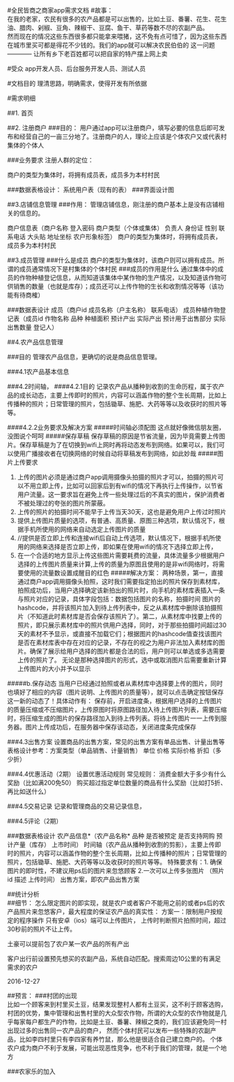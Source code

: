 #全民皆商之商家app需求文档
#故事：	
在我的老家，农民有很多的农产品都是可以出售的，比如土豆、番薯、花生、花生油、腊肉、剁椒、豆角、辣椒干、豆腐、鱼干、草药等数不尽的农副产品。	
然而现在的情况这些东西很多都只能拿来喂猪，这不免有点可惜了，因为这些东西在城市里买可都是得花不少钱的。我们的app就可以解决农民伯伯的
这一问题 ———— 让所有乡下老百姓都可以把自家的特产摆上网上卖

#受众
app开发人员、后台服务开发人员、测试人员

#文档目的
理清思路，明确需求，使得开发有所依据	

#需求明细

##1. 首页



##2. 注册商户
###目的：
用户通过app可以注册商户，填写必要的信息后即可发布和经营自己的一亩三分地了。注册商户的人，理论上应该是个体农户又或代表村集体的个体人

###业务要求
注册人群的定位：



商户的类型为集体时，将拥有成员表，成员多为本村村民

###数据表格设计：
系统用户表（现有的表）
###界面设计图







##3.店铺信息管理
###作用：
管理店铺信息，刚注册的商户基本上是没有店铺相关的信息的。


商户信息表（商户名称 登入密码 商户类型（个体或集体）  负责人   身份证   性别   联系电话   大头贴   地址坐标    农户形象标签） 
商户的类型为集体时，将拥有成员表，成员多为本村村民










##3.成员管理
###什么是成员
商户的类型为集体时，该商户则可以拥有成员。所谓的成员通常情况下是村集体的个体村民
###成员的作用是什么
通过集体中的成员的作物种植登记信息，从而知道该集体中某作物的生产情况，以及知道该作物可供销售的数量（也就是库存）；成员还可以上传作物的生长和收割情况等等（该功能有待商榷）

###数据表设计
成员（商户id  成员名称（户主名称）  联系电话）
成员种植作物登记表（成员id  作物名称   品种   种植面积   预计产出     实际产出    预计用于出售部分     实际出售数量  登记人）











##4.农产品信息管理

###目的
管理农产品信息，更确切的说是商品信息管理。

###4.1农产品基本信息



###4.2时间轴，
####4.2.1目的
记录农产品从播种到收割的生命历程，属于农产品的成长动态，主要上传即时的照片，内容可以涵盖作物的整个生长周期，比如上传播种的照片；日常管理的照片，包括锄草、施肥、大药等等以及收获时的照片等等。

####4.2.2业务要求及解决方案
#####时间轴必须配图
这点就好像微信朋友圈，没图说个呵呵
#####保存草稿
保存草稿的原因是节省流量，因为毕竟需要上传图片。保存草稿是为了在切换到wifi上网时再将动态发布到网络。如果可以，我们可以使用广播接收者在切换网络的时候自动将草稿发布到网络，如此妙哉
#####图片上传要求
1. 上传的图片必须是通过商户app调用摄像头拍摄的照片才可以，拍摄的照片可以不用立即上传，比如可以回家后到有wifi的情况下再执行上传操作，以节省用户流量。这一要求旨在避免上传一些处理过后的不真实的图片，保护消费者不被处理过的夸张的图片所蒙蔽。
2. 上传的照片的拍摄时间不能早于上传当天30天，这也是避免用户上传过时照片
3. 提供上传图片质量的选项，有普通、高质量、原图三种选项，默认情况下，根据手机所使用的网络来自动选定上传图片的质量
4. //提供是否立即上传和连接wifi后自动上传选项，默认情况下，根据手机所使用的网络来选择是否立即上传，即如果在使用wifi的情况下选择立即上传， 
5. 在一个合适的地方显示上传这些图片需要耗费的流量，具体流量多少根据用户选择的上传图片质量来计算,上传的质量为原图且使用的是非wifi网络时，将需要使用的流量数设置成醒目的红色
#####解决方案：
两种场景，第一，直接通过商户app调用摄像头拍照，这时我们需要指定拍出的照片保存到素材库，拍照成功后，当用户选择确定该新拍出的照片时，向手机的素材库表插入一条与照片对应的记录，具体字段包括：数据包括图片的名称，拍摄时间 图片的hashcode，并将该照片加入到待上传列表中，反之从素材库中删除该拍摄照片（不知道此时素材库是否会保存该照片了）。第二，从素材库中找要上传的照片，即只展示素材库中的照片供用户选择，同时，对于那些拍摄时间超过30天的素材不予显示，或直接不加载它们；根据图片的hashcode值查找该图片是否在素材库表中存在对应的记录，不存在的视之为用户非法加入素材库的图片。确保了展示给用户选择的图片都是合法的后，用户则可以单选或多选需要上传的照片了。
无论是那种选择图片的形式，选中或取消图片后需要重新计算上传图片的大小并予以显示

#####b.保存动态
当用户已经通过拍照或者从素材库中选择要上传的图片，同时也填好了相应的内容（图片说明、上传图片的质量等），就可以点击确定按钮保存这一新的动态了！具体动作有：
保存前，开启进度条，根据用户选择的上传图片的质量压缩或不压缩图片，上传原图时将原图路径加入待上传图片列表，需要压缩时，将压缩生成的图片的保存路径加入到待上传列表。将待上传图片一一上传到服务器。图片上传成功后，在服务器中保存该动态，关闭进度条完成保存







###4.3出售方案
设置商品的出售方案，常见的出售方案有单品出售、计量出售等
表格设计参考：方案类型（单品销售、计量销售）  单位   价格   实际价格   折扣（多少折）









###4.4优惠活动（2期）
设置优惠活动规则
常见规则：
消费金额大于多少有什么奖励（比如满200免50）
购买超过指定单位数量的商品有什么奖励（比如打5折、再比如送什么）





###4.5交易记录
记录和管理商品的交易记录信息，





###4.5评论（2期）





###数据表格设计
农产品信息*（农产品名称*   品种  是否被预定  是否支持网购  预计产量（库存）  上市时间）
时间轴（农产品从播种到收割的剪影），主要上传即时的照片，内容可以涵盖作物的整个生长周期，比如上传播种的照片；日常管理的照片，包括锄草、施肥、大药等等以及收获时的照片等等。
	特殊要求有：1. 确保图片的即时性，不建议用ps后的图片来忽悠顾客 2.一次可以上传多张图片
	（照片id   描述  上传时间）
出售方案，即农产品出售方案
















##统计分析     
##细节：
怎么限定图片的即实现，就是农户或者客户不能用之前的或者ps后的农产品照片来忽悠客户，最大程度的保证农产品的真实性：
方案一：限制用户按规定的程序操作
只有安卓（ios）端可以上传图片，  上传时判断照片拍照时间，超过30秒前的照片不让上传。


土豪可以提前包了农户某一农产品的所有产出

客户出行前设置预先想买的农副产品，系统自动匹配。搜索周边10公里的有满足需求的农户

2016-12-27


##预言：
###村团的出现	
比如一个顾客来到村里买土豆，结果发现整村人都有土豆买，这不利于顾客选购，	
村团的优势，集中管理和出售村里的大众型农作物，所谓的大众型的农作物就是几乎每家每户都生产的作物，比如是土豆、番薯、辣椒之类的，我们应该避免同一村出现过多的出售同一农产品的商户，
然而个体村民可以发布一些特殊的农副产品，比如李四村里只有李四家有养竹鼠，那么他是很适合自己建立商户的。
个体农户成为商户不利于发展，可能出现恶性竞争，也不利于我们的管理，就是一个地方

###农家乐的加入